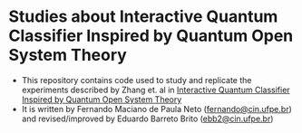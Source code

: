 # Studies about Interactive Quantum Classifier Inspired by Quantum Open System Theory
- This repository contains code used to study and replicate the experiments described by Zhang et. al in [Interactive Quantum Classifier Inspired by Quantum Open System Theory](https://ieeexplore.ieee.org/document/9533917)
- It is written by Fernando Maciano de Paula Neto (fernando@cin.ufpe.br) and revised/improved by Eduardo Barreto Brito (ebb2@cin.ufpe.br)

